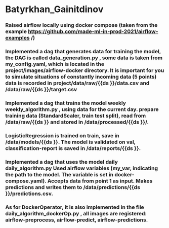 # Batyrkhan_Gainitdinov

### Raised airflow locally using docker compose (taken from the example https://github.com/made-ml-in-prod-2021/airflow-examples /) 

### Implemented a dag that generates data for training the model, the DAG is called data_generation.py , some data is taken from my_config.yaml, which is located in the project/images/airflow-docker directory. It is important for you to simulate situations of constantly incoming data (5 points) data is recorded in project/data/raw/{{ds }}/data.csv and /data/raw/{{ds }}/target.csv

### Implemented a dag that trains the model weekly weekly_algorithm.py , using data for the current day. prepare training data (StandardScaler, train test split), read from /data/raw/{{ds }} and stored in /data/processed/{{ds }}/. 

### LogisticRegression is trained on train, save in /data/models/{{ds }}. The model is validated on val, classification-report is saved in /data/reports/{{ds }}. 

### Implemented a dag that uses the model daily daily_algorithm.py Used airflow variables (my_var, indicating the path to the model. The variable is set in docker-compose.yaml). Accepts data from point 1 as input. Makes predictions and writes them to /data/predictions/{{ds }}/predictions.csv. 

### As for DockerOperator, it is also implemented in the file daily_algorithm_dockerOp.py , all images are registered: airflow-preprocess, airflow-predict, airflow-predictions.